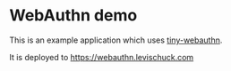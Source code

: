 # WebAuthn demo

This is an example application which uses [tiny-webauthn](https://github.com/LeviSchuck/tiny-webauthn).

It is deployed to https://webauthn.levischuck.com

